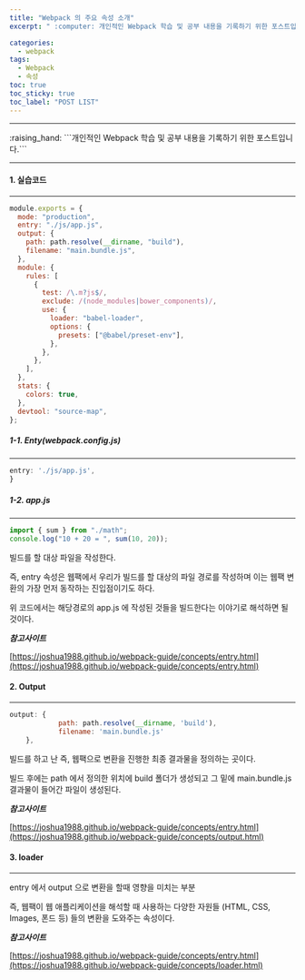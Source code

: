 ```yaml
---
title: "Webpack 의 주요 속성 소개"
excerpt: " :computer: 개인적인 Webpack 학습 및 공부 내용을 기록하기 위한 포스트입니다."

categories:
  - webpack
tags:
  - Webpack
  - 속성
toc: true
toc_sticky: true
toc_label: "POST LIST"
---
```


<hr>
:raising_hand:  ```개인적인 Webpack 학습 및 공부 내용을 기록하기 위한 포스트입니다.```
<hr>

#### 1. 실습코드

---

```js
module.exports = {
  mode: "production",
  entry: "./js/app.js",
  output: {
    path: path.resolve(__dirname, "build"),
    filename: "main.bundle.js",
  },
  module: {
    rules: [
      {
        test: /\.m?js$/,
        exclude: /(node_modules|bower_components)/,
        use: {
          loader: "babel-loader",
          options: {
            presets: ["@babel/preset-env"],
          },
        },
      },
    ],
  },
  stats: {
    colors: true,
  },
  devtool: "source-map",
};
```

##### 1-1. Enty(webpack.config.js)

---

```js
entry: './js/app.js',
}
```

##### 1-2. app.js

---

```js
import { sum } from "./math";
console.log("10 + 20 = ", sum(10, 20));
```

빌드를 할 대상 파일을 작성한다.

즉, entry 속성은 웹팩에서 우리가 빌드를 할 대상의 파일 경로를 작성하며 이는 웹팩 변환의 가장 먼저 동작하는 진입점이기도 하다.

위 코드에서는 해당경로의 app.js 에 작성된 것들을 빌드한다는 이야기로 해석하면 될 것이다.

**_참고사이트_**

[https://joshua1988.github.io/webpack-guide/concepts/entry.html](https://joshua1988.github.io/webpack-guide/concepts/entry.html)

#### 2. Output

---

```js
output: {
			path: path.resolve(__dirname, 'build'),
			filename: 'main.bundle.js'
	},
```

빌드를 하고 난 즉, 웹팩으로 변환을 진행한 최종 결과물을 정의하는 곳이다.

빌드 후에는 path 에서 정의한 위치에 build 폴더가 생성되고 그 밑에 main.bundle.js 결과물이 들어간 파일이 생성된다.

**_참고사이트_**

[https://joshua1988.github.io/webpack-guide/concepts/entry.html](https://joshua1988.github.io/webpack-guide/concepts/output.html)

#### 3. loader

---

entry 에서 output 으로 변환을 할때 영향을 미치는 부분

즉, 웹팩이 웹 애플리케이션을 해석할 때 사용하는 다양한 자원들 (HTML, CSS, Images, 폰드 등) 들의 변환을 도와주는 속성이다.

**_참고사이트_**

[https://joshua1988.github.io/webpack-guide/concepts/entry.html](https://joshua1988.github.io/webpack-guide/concepts/loader.html)
